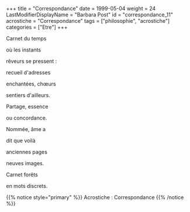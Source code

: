 +++
title = "Correspondance"
date = 1999-05-04
weight = 24
LastModifierDisplayName = "Barbara Post"
id = "correspondance_11"
acrostiche = "Correspondance"
tags = ["philosophie", "acrostiche"]
categories = ["Etre"]
+++

Carnet du temps

où les instants

rêveurs se pressent :

recueil d'adresses

enchantées, chœurs

sentiers d'ailleurs.

Partage, essence

ou concordance.

Nommée, âme a

dit que voilà

anciennes pages

neuves images.

Carnet forêts

en mots discrets.

{{% notice style="primary" %}}
Acrostiche : Correspondance
{{% /notice %}}
